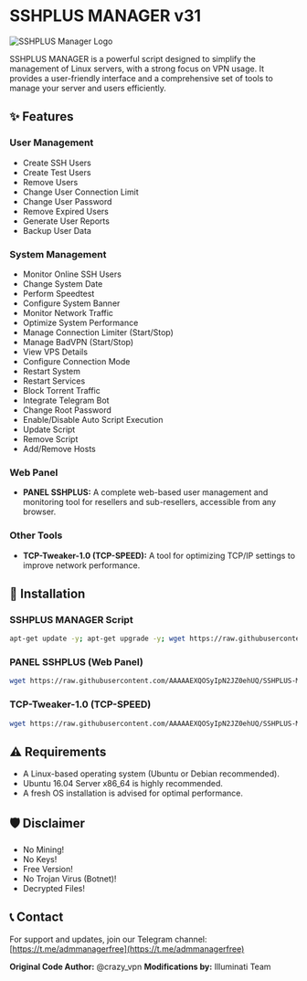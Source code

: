 # SSHPLUS MANAGER v31

![SSHPLUS Manager Logo](https://github.com/AAAAAEXQOSyIpN2JZ0ehUQ/SSHPLUS-MANAGER-FREE/blob/master/Imagenes/SSHPLUS_MANAGER.jpg)

SSHPLUS MANAGER is a powerful script designed to simplify the management of Linux servers, with a strong focus on VPN usage. It provides a user-friendly interface and a comprehensive set of tools to manage your server and users efficiently.

## ✨ Features

### User Management
*   Create SSH Users
*   Create Test Users
*   Remove Users
*   Change User Connection Limit
*   Change User Password
*   Remove Expired Users
*   Generate User Reports
*   Backup User Data

### System Management
*   Monitor Online SSH Users
*   Change System Date
*   Perform Speedtest
*   Configure System Banner
*   Monitor Network Traffic
*   Optimize System Performance
*   Manage Connection Limiter (Start/Stop)
*   Manage BadVPN (Start/Stop)
*   View VPS Details
*   Configure Connection Mode
*   Restart System
*   Restart Services
*   Block Torrent Traffic
*   Integrate Telegram Bot
*   Change Root Password
*   Enable/Disable Auto Script Execution
*   Update Script
*   Remove Script
*   Add/Remove Hosts

### Web Panel
*   **PANEL SSHPLUS:** A complete web-based user management and monitoring tool for resellers and sub-resellers, accessible from any browser.

### Other Tools
*   **TCP-Tweaker-1.0 (TCP-SPEED):** A tool for optimizing TCP/IP settings to improve network performance.

## 🚀 Installation

### SSHPLUS MANAGER Script
```bash
apt-get update -y; apt-get upgrade -y; wget https://raw.githubusercontent.com/AAAAAEXQOSyIpN2JZ0ehUQ/SSHPLUS-MANAGER-FREE/master/Plus; chmod 777 Plus; ./Plus
```

### PANEL SSHPLUS (Web Panel)
```bash
wget https://raw.githubusercontent.com/AAAAAEXQOSyIpN2JZ0ehUQ/SSHPLUS-MANAGER-FREE/master/Install/Panel_Web/Panelweb.sh; chmod +x Panelweb.sh; ./Panelweb.sh
```

### TCP-Tweaker-1.0 (TCP-SPEED)
```bash
wget https://raw.githubusercontent.com/AAAAAEXQOSyIpN2JZ0ehUQ/SSHPLUS-MANAGER-FREE/master/Install/tcptweaker.sh; chmod +x tcptweaker.sh; ./tcptweaker.sh
```

## ⚠️ Requirements

*   A Linux-based operating system (Ubuntu or Debian recommended).
*   Ubuntu 16.04 Server x86_64 is highly recommended.
*   A fresh OS installation is advised for optimal performance.

## 🛡️ Disclaimer

*   No Mining!
*   No Keys!
*   Free Version!
*   No Trojan Virus (Botnet)!
*   Decrypted Files!

## 📞 Contact

For support and updates, join our Telegram channel:
[https://t.me/admmanagerfree](https://t.me/admmanagerfree)

**Original Code Author:** @crazy_vpn
**Modifications by:** Illuminati Team